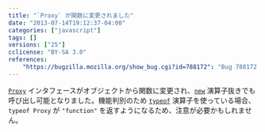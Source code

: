 ```yaml
---
title: "`Proxy` が関数に変更されました"
date: "2013-07-14T19:12:37-04:00"
categories: ["javascript"]
tags: []
versions: ["25"]
cclicense: "BY-SA 3.0"
references:
    "https://bugzilla.mozilla.org/show_bug.cgi?id=788172": "Bug 788172 – Proxy is not a function (typeof Proxy should be \'function\')"
---
```

[`Proxy`](https://developer.mozilla.org/ja/docs/Web/JavaScript/Reference/Global_Objects/Proxy) インタフェースがオブジェクトから関数に変更され、[`new`](https://developer.mozilla.org/ja/docs/Web/JavaScript/Reference/Operators/new) 演算子抜きでも呼び出し可能となりました。機能判別のため [`typeof`](https://developer.mozilla.org/ja/docs/Web/JavaScript/Reference/Operators/typeof) 演算子を使っている場合、`typeof Proxy` が `"function"` を返すようになるため、注意が必要かもしれません。
